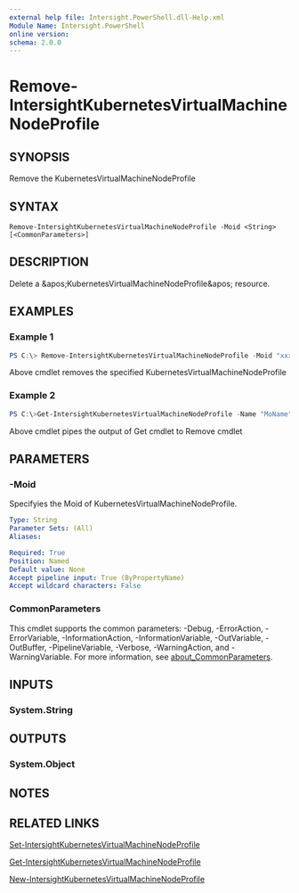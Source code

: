```yaml
---
external help file: Intersight.PowerShell.dll-Help.xml
Module Name: Intersight.PowerShell
online version:
schema: 2.0.0
---
```


# Remove-IntersightKubernetesVirtualMachineNodeProfile

## SYNOPSIS
Remove the KubernetesVirtualMachineNodeProfile

## SYNTAX

```
Remove-IntersightKubernetesVirtualMachineNodeProfile -Moid <String> [<CommonParameters>]
```

## DESCRIPTION
Delete a &amp;apos;KubernetesVirtualMachineNodeProfile&amp;apos; resource.

## EXAMPLES

### Example 1
```powershell
PS C:\> Remove-IntersightKubernetesVirtualMachineNodeProfile -Moid "xxxxxxxxxxxxxxxxxxxxxxxxxxx"
```
Above cmdlet removes the specified KubernetesVirtualMachineNodeProfile 

### Example 2
```powershell
PS C:\>Get-IntersightKubernetesVirtualMachineNodeProfile -Name "MoName"|  Remove-IntersightKubernetesVirtualMachineNodeProfile
```
Above cmdlet pipes the output of Get cmdlet to Remove cmdlet

## PARAMETERS

### -Moid
Specifyies the Moid of KubernetesVirtualMachineNodeProfile.

```yaml
Type: String
Parameter Sets: (All)
Aliases:

Required: True
Position: Named
Default value: None
Accept pipeline input: True (ByPropertyName)
Accept wildcard characters: False
```

### CommonParameters
This cmdlet supports the common parameters: -Debug, -ErrorAction, -ErrorVariable, -InformationAction, -InformationVariable, -OutVariable, -OutBuffer, -PipelineVariable, -Verbose, -WarningAction, and -WarningVariable. For more information, see [about_CommonParameters](http://go.microsoft.com/fwlink/?LinkID=113216).

## INPUTS

### System.String

## OUTPUTS

### System.Object
## NOTES

## RELATED LINKS

[Set-IntersightKubernetesVirtualMachineNodeProfile](./Set-IntersightKubernetesVirtualMachineNodeProfile.md)

[Get-IntersightKubernetesVirtualMachineNodeProfile](./Get-IntersightKubernetesVirtualMachineNodeProfile.md)

[New-IntersightKubernetesVirtualMachineNodeProfile](./New-IntersightKubernetesVirtualMachineNodeProfile.md)

